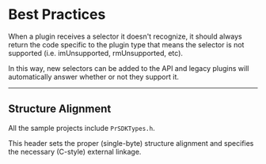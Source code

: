# Best Practices

When a plugin receives a selector it doesn't recognize, it should always return the code specific to the plugin type that means the selector is not supported (i.e. imUnsupported, rmUnsupported, etc).

In this way, new selectors can be added to the API and legacy plugins will automatically answer whether or not they support it.

---

## Structure Alignment

All the sample projects include `PrSDKTypes.h`.

This header sets the proper (single-byte) structure alignment and specifies the necessary (C-style) external linkage.

